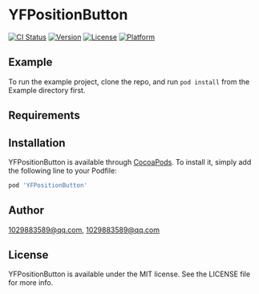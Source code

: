 # YFPositionButton

[![CI Status](https://img.shields.io/travis/1029883589@qq.com/YFPositionButton.svg?style=flat)](https://travis-ci.org/1029883589@qq.com/YFPositionButton)
[![Version](https://img.shields.io/cocoapods/v/YFPositionButton.svg?style=flat)](https://cocoapods.org/pods/YFPositionButton)
[![License](https://img.shields.io/cocoapods/l/YFPositionButton.svg?style=flat)](https://cocoapods.org/pods/YFPositionButton)
[![Platform](https://img.shields.io/cocoapods/p/YFPositionButton.svg?style=flat)](https://cocoapods.org/pods/YFPositionButton)

## Example

To run the example project, clone the repo, and run `pod install` from the Example directory first.

## Requirements

## Installation

YFPositionButton is available through [CocoaPods](https://cocoapods.org). To install
it, simply add the following line to your Podfile:

```ruby
pod 'YFPositionButton'
```

## Author

1029883589@qq.com, 1029883589@qq.com

## License

YFPositionButton is available under the MIT license. See the LICENSE file for more info.
